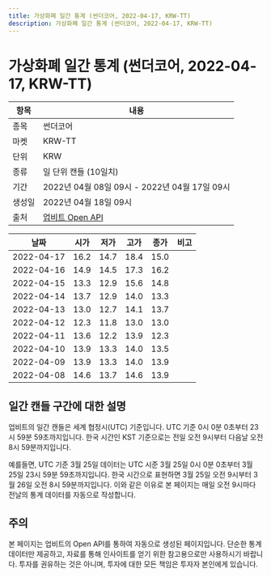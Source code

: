 ```yaml
---
title: 가상화폐 일간 통계 (썬더코어, 2022-04-17, KRW-TT)
description: 가상화폐 일간 통계 (썬더코어, 2022-04-17, KRW-TT)
---
```



가상화폐 일간 통계 (썬더코어, 2022-04-17, KRW-TT)
===

|항목|내용|
|--|--|
|종목|썬더코어|
|마켓|KRW-TT|
|단위|KRW|
|종류|일 단위 캔들 (10일치)|
|기간|2022년 04월 08일 09시 - 2022년 04월 17일 09시|
|생성일|2022년 04월 18일 09시|
|출처|[업비트 Open API](https://docs.upbit.com)|


|날짜|시가|저가|고가|종가|비고|
|--|--|--|--|--|--|
|2022-04-17|16.2|14.7|18.4|15.0|    |
|2022-04-16|14.9|14.5|17.3|16.2|    |
|2022-04-15|13.3|12.9|15.6|14.8|    |
|2022-04-14|13.7|12.9|14.0|13.3|    |
|2022-04-13|13.0|12.7|14.1|13.7|    |
|2022-04-12|12.3|11.8|13.0|13.0|    |
|2022-04-11|13.6|12.2|13.9|12.3|    |
|2022-04-10|13.9|13.3|14.0|13.5|    |
|2022-04-09|13.9|13.3|14.0|13.9|    |
|2022-04-08|14.6|13.7|14.6|13.9|    |


일간 캔들 구간에 대한 설명
---


업비트의 일간 캔들은 세계 협정시(UTC) 기준입니다. 
UTC 기준 0시 0분 0초부터 23시 59분 59초까지입니다. 
한국 시간인 KST 기준으로는 전일 오전 9시부터 다음날 오전 8시 59분까지입니다. 


예를들면, UTC 기준 3월 25일 데이터는 UTC 시준 3월 25일 0시 0분 0초부터 3월 25일 23시 59분 59초까지입니다. 
한국 시간으로 표현하면 3월 25일 오전 9시부터 3월 26일 오전 8시 59분까지입니다. 
이와 같은 이유로 본 페이지는 매일 오전 9시마다 전날의 통계 데이터를 자동으로 작성합니다. 


주의
---


본 페이지는 업비트의 Open API를 통하여 자동으로 생성된 페이지입니다. 
단순한 통계 데이터만 제공하고, 자료를 통해 인사이트를 얻기 위한 참고용으로만 사용하시기 바랍니다. 
투자를 권유하는 것은 아니며, 투자에 대한 모든 책임은 투자자 본인에게 있습니다. 
